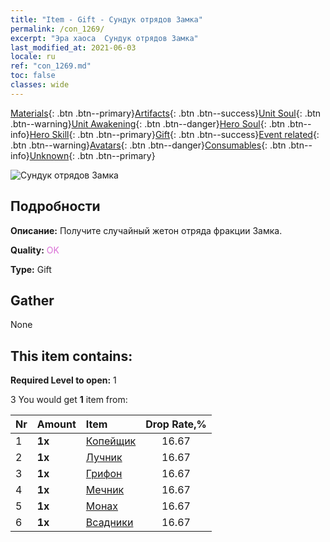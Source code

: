 ```yaml
---
title: "Item - Gift - Сундук отрядов Замка"
permalink: /con_1269/
excerpt: "Эра хаоса  Сундук отрядов Замка"
last_modified_at: 2021-06-03
locale: ru
ref: "con_1269.md"
toc: false
classes: wide
---
```

 [Materials](/ItemsRU/){: .btn .btn--primary}[Artifacts](/ItemsRU/Artifacts/){: .btn .btn--success}[Unit Soul](/ItemsRU/UnitSoul/){: .btn .btn--warning}[Unit Awakening](/ItemsRU/UnitAwakening/){: .btn .btn--danger}[Hero Soul](/ItemsRU/HeroSoul/){: .btn .btn--info}[Hero Skill](/ItemsRU/HeroSkill/){: .btn .btn--primary}[Gift](/ItemsRU/Gift/){: .btn .btn--success}[Event related](/ItemsRU/Events/){: .btn .btn--warning}[Avatars](/ItemsRU/Avatars/){: .btn .btn--danger}[Consumables](/ItemsRU/Consumables/){: .btn .btn--info}[Unknown](/ItemsRU/Unknown/){: .btn .btn--primary}

 ![Сундук отрядов Замка](/images/t/i_904001.png)

## Подробности
 **Описание:** Получите случайный жетон отряда фракции Замка.

 **Quality:** <span style="color: #DA70D6">OK</span>

 **Type:** Gift

## Gather

  None

## This item contains:

 **Required Level to open:** 1

 3 You would get **1** item  from:

  | Nr | Amount |     Item    | Drop Rate,% |
  |:---|:-------|:------------|:---------:|
  | 1 |  **1x** | [Копейщик](/ItemsRU/unt_190/) | 16.67 | 
  | 2 |  **1x** | [Лучник](/ItemsRU/unt_191/) | 16.67 | 
  | 3 |  **1x** | [Грифон](/ItemsRU/unt_192/) | 16.67 | 
  | 4 |  **1x** | [Мечник](/ItemsRU/unt_193/) | 16.67 | 
  | 5 |  **1x** | [Монах](/ItemsRU/unt_194/) | 16.67 | 
  | 6 |  **1x** | [Всадники](/ItemsRU/unt_195/) | 16.67 | 
